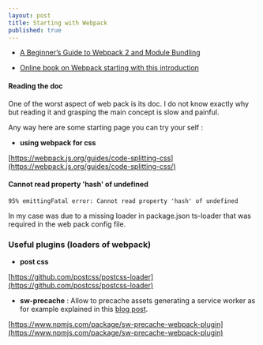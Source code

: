 ```yaml
---
layout: post
title: Starting with Webpack
published: true
---
```


* [A Beginner’s Guide to Webpack 2 and Module Bundling](https://www.sitepoint.com/beginners-guide-to-webpack-2-and-module-bundling)

* [Online book on Webpack starting with this introduction](https://survivejs.com/webpack/compared)


#### Reading the doc

One of the worst aspect of web pack is its doc.
I do not know exactly why but reading it and grasping the main concept is slow and painful.

Any way here are some starting page you can try your self :

* **using webpack for css**

[https://webpack.js.org/guides/code-splitting-css](https://webpack.js.org/guides/code-splitting-css/)

#### Cannot read property 'hash' of undefined

````
95% emittingFatal error: Cannot read property 'hash' of undefined
````

In my case was due to a missing loader in package.json ts-loader that was required in the web pack config file.


### Useful plugins (loaders of webpack)

* **post css**

[https://github.com/postcss/postcss-loader](https://github.com/postcss/postcss-loader)

* **sw-precache** : Allow to precache assets generating a service worker as for example explained in this [blog post](https://coryrylan.com/blog/fast-offline-angular-apps-with-service-workers).

[https://www.npmjs.com/package/sw-precache-webpack-plugin](https://www.npmjs.com/package/sw-precache-webpack-plugin)
